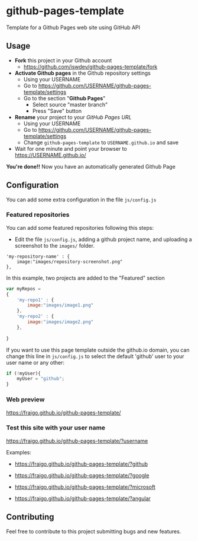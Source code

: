 # github-pages-template
Template for a Github Pages web site using GitHub API

## Usage

* **Fork** this project in your Github account
  * https://github.com/iswdev/github-pages-template/fork
* **Activate Github pages** in the Github repository settings
  * Using your USERNAME
  * Go to https://github.com/USERNAME/github-pages-template/settings
  * Go to the section "**Github Pages**"
    * Select source "master branch"
    * Press "Save" button
* **Rename** your project to your *GitHub Pages URL*
  * Using your USERNAME
  * Go to https://github.com/USERNAME/github-pages-template/settings
  * Change `github-pages-template` to `USERNAME.github.io` and save
* Wait for one minute and point your browser to https://USERNAME.github.io/

**You're done!!**
Now you have an automatically generated Github Page 

## Configuration

You can add some extra configuration in the file `js/config.js` 

### Featured repositories

You can add some featured repositories following this steps:

* Edit the file `js/config.js`, adding a github project name, and uploading a screenshot to the `images/` folder.

```
'my-repository-name' : {
    image:"images/repository-screenshot.png"
},
```

In this example, two projects are added to the "Featured" section

```javascript
var myRepos = 
{
    'my-repo1' : {
        image:"images/image1.png"
    },
    'my-repo2' : {
        image:"images/image2.png"
    },
    
}
```


If you want to use this page template outside the github.io domain, you can change this line in `js/config.js` to select the default 'github' user to your user name or any other:

```javascript
if (!myUser){
    myUser = "github";
}  
```

### Web preview

https://fraigo.github.io/github-pages-template/


### Test this site with your user name

https://fraigo.github.io/github-pages-template/?username


Examples:

* https://fraigo.github.io/github-pages-template/?github

* https://fraigo.github.io/github-pages-template/?google

* https://fraigo.github.io/github-pages-template/?microsoft

* https://fraigo.github.io/github-pages-template/?angular


## Contributing

Feel free to contribute to this project submitting bugs and new features.







